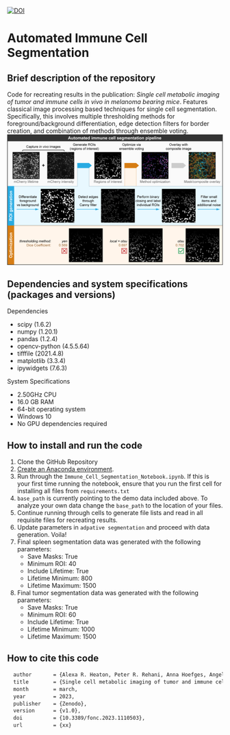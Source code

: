 [![DOI](https://zenodo.org/badge/479512170.svg)](https://zenodo.org/badge/latestdoi/479512170)

# Automated Immune Cell Segmentation

## Brief description of the repository

Code for recreating results in the publication: *Single cell metabolic imaging of tumor and immune cells in vivo in melanoma bearing mice*. Features classical image processing based techniques for single cell segmentation. Specifically, this involves multiple thresholding methods for foreground/background differentiation, edge detection filters for border creation, and combination of methods through ensemble voting. 
![Overview Image](Overview_Image.png)

## Dependencies and system specifications (packages and versions)

Dependencies
* scipy (1.6.2)
* numpy (1.20.1)
* pandas (1.2.4)
* opencv-python (4.5.5.64)
* tifffile (2021.4.8)
* matplotlib (3.3.4)
* ipywidgets (7.6.3)
  
System Specifications
* 2.50GHz CPU
* 16.0 GB RAM
* 64-bit operating system
* Windows 10
* No GPU dependencies required

## How to install and run the code

1. Clone the GitHub Repository
2. [Create an Anaconda environment](https://conda.io/projects/conda/en/latest/user-guide/tasks/manage-environments.html).
3. Run through the `Immune_Cell_Segmentation_Notebook.ipynb`. If this is your first time running the notebook, ensure that you run the first cell for installing all files from `requirements.txt`
4. `base_path` is currently pointing to the demo data included above. To analyze your own data change the `base_path` to the location of your files. 
5. Continue running through cells to generate file lists and read in all requisite files for recreating results. 
6. Update parameters in `adpative segmentation` and proceed with data generation. Voila!  
7. Final spleen segmentation data was generated with the following parameters: 
    * Save Masks: True
    * Minimum ROI: 40
    * Include Lifetime: True
    * Lifetime Minimum: 800
    * Lifetime Maximum: 1500
8. Final tumor segmentation data was generated with the following parameters:
    * Save Masks: True
    * Minimum ROI: 60
    * Include Lifetime: True
    * Lifetime Minimum: 1000
    * Lifetime Maximum: 1500

## How to cite this code

```tex
  author       = {Alexa R. Heaton, Peter R. Rehani, Anna Hoefges, Angelica F. Lopez, Amy K. Erbe, Paul M. Sondel, and Melissa C. Skala},
  title        = {Single cell metabolic imaging of tumor and immune cells in vivo in melanoma bearing mice},
  month        = march,
  year         = 2023,
  publisher    = {Zenodo},
  version      = {v1.0},
  doi          = {10.3389/fonc.2023.1110503},
  url          = {xx}
```

